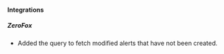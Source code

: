 
#### Integrations

##### ZeroFox

- Added the query to fetch modified alerts that have not been created.

